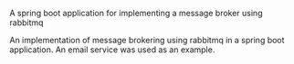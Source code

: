 A spring boot application for implementing a message broker using rabbitmq

An implementation of message brokering using rabbitmq in a spring boot application. An email service was used as an example.
